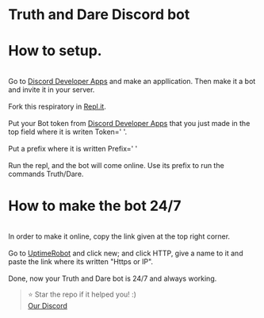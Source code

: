 # Truth and Dare Discord bot


# How to setup.

<br> Go to [Discord Developer Apps](https://discord.com/developers) and make an appllication. Then make it a bot and invite it in your server.<br>
<br> Fork this respiratory in [Repl.it](https://replit.com).<br>
<br> Put your Bot token from [Discord Developer Apps](https://discord.com/developers) that you just made in the top field where it is writen Token=' '.<br>
<br> Put a prefix where it is written Prefix=' '<br>
<br> Run the repl, and the bot will come online. Use its prefix to run the commands Truth/Dare.<br>

# How to make the bot 24/7

<br> In order to make it online, copy the link given at the top right corner.<br>
<br> Go to [UptimeRobot](https://uptimerobot.com) and click new; and click HTTP, give a name to it and paste the link where its written "Https or IP".<br>
<br> Done, now your Truth and Dare bot is 24/7 and always working.


> ⭐ Star the repo if it helped you! :) <br>
[Our Discord](https://discord.gg/mwaPKHypGF)
